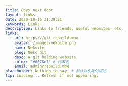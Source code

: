 ```yaml
---
title: Boys next door
layout: links
date: 2020-10-16 21:39:21
keywords: Links
description: Links to friends, useful websites, etc.
links:
  - url: https://git.rebuild.moe
    avatar: /images/nekoite.png
    name: Nekoite
    blog: Neko Git
    desc: A git holding website
    color: "#0078e7" # 代表色
    email: admin@rebuild.moe
placeholder: Nothing to say. # 默认对友链的描述
tip: Loading... Refresh if not appearing.
---
```

